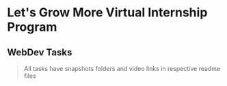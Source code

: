 # Let's Grow More Virtual Internship Program
## WebDev Tasks

> All tasks have snapshots folders and video links in respective readme files